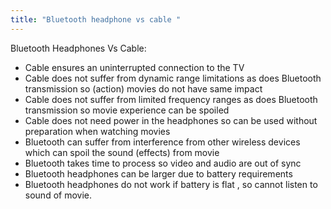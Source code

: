 ```yaml
---
title: "Bluetooth headphone vs cable "
--- 
```

Bluetooth Headphones Vs Cable:

- Cable ensures an uninterrupted connection to the TV
- Cable does not suffer from dynamic range limitations as does Bluetooth transmission so (action) movies do not have same impact
- Cable does not suffer from limited frequency ranges as does Bluetooth transmission so movie experience can be spoiled
- Cable does not need power in the headphones so can be used without preparation when watching movies 
- Bluetooth can suffer from interference from other wireless devices which can spoil the sound (effects) from movie
- Bluetooth takes time to process so video and audio are out of sync
- Bluetooth headphones can be larger due to battery requirements 
- Bluetooth headphones do not work if battery is flat , so cannot listen to sound of movie.